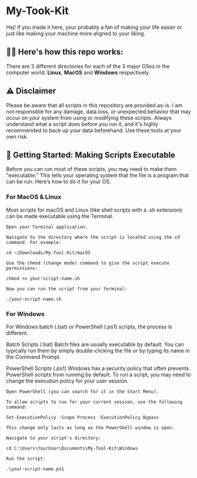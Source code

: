 # My-Took-Kit
Hej! If you made it here, your probably a fan of making your life easier or just like making your machine more aligned to your liking. 

## 👨‍💻 Here's how this repo works:
There are 3 different directories for each of the 3 major OSes in the computer world. **Linux**, **MacOS** and **Windows** respectively.  

## ⚠️ Disclaimer

Please be aware that all scripts in this repository are provided as-is. I am not responsible for any damage, data loss, or unexpected behavior that may occur on your system from using or modifying these scripts. Always understand what a script does before you run it, and it's highly recommended to back up your data beforehand. Use these tools at your own risk.

## 🚀 Getting Started: Making Scripts Executable

Before you can run most of these scripts, you may need to make them "executable." This tells your operating system that the file is a program that can be run. Here’s how to do it for your OS.

### For MacOS & Linux

Most scripts for macOS and Linux (like shell scripts with a .sh extension) can be made executable using the Terminal.

    Open your Terminal application.

    Navigate to the directory where the script is located using the cd command. For example:

    cd ~/Downloads/My-Tool-Kit/macOS

    Use the chmod (change mode) command to give the script execute permissions:

    chmod +x your-script-name.sh

    Now you can run the script from your terminal:

    ./your-script-name.sh

### For Windows

For Windows batch (.bat) or PowerShell (.ps1) scripts, the process is different.

Batch Scripts (.bat)
Batch files are usually executable by default. You can typically run them by simply double-clicking the file or by typing its name in the Command Prompt.

PowerShell Scripts (.ps1)
Windows has a security policy that often prevents PowerShell scripts from running by default. To run a script, you may need to change the execution policy for your user session.

    Open PowerShell (you can search for it in the Start Menu).

    To allow scripts to run for your current session, use the following command:

    Set-ExecutionPolicy -Scope Process -ExecutionPolicy Bypass

    This change only lasts as long as the PowerShell window is open.

    Navigate to your script's directory:

    cd C:\Users\YourUser\Documents\My-Tool-Kit\Windows

    Run the script:

    .\your-script-name.ps1
